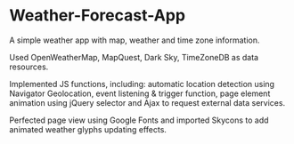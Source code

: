 # Weather-Forecast-App
A simple weather app with map, weather and time zone information.

Used OpenWeatherMap, MapQuest, Dark Sky, TimeZoneDB as data resources.

Implemented JS functions, including: automatic location detection using Navigator Geolocation, event listening &
trigger function, page element animation using jQuery selector and Ajax to request external data services.

Perfected page view using Google Fonts and imported Skycons to add animated weather glyphs updating effects.
